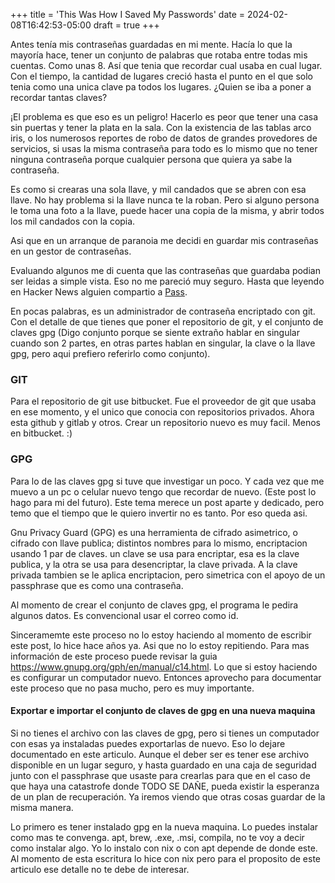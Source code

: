 +++
title = 'This Was How I Saved My Passwords'
date = 2024-02-08T16:42:53-05:00
draft = true
+++

Antes tenía mis contraseñas guardadas en mi mente. Hacía lo que la mayoría hace, tener un conjunto de palabras que rotaba entre todas mis cuentas. Como unas 8. Así que tenia que recordar cual usaba en cual lugar. Con el tiempo, la cantidad de lugares creció hasta el punto en el que solo tenia como una unica clave pa todos los lugares. ¿Quien se iba a poner a recordar tantas claves?

¡El problema es que eso es un peligro! Hacerlo es peor que tener una casa sin puertas y tener la plata en la sala. Con la existencia de las tablas arco iris, o los numerosos reportes de robo de datos de grandes provedores de servicios, si usas la misma contraseña para todo es lo mismo que no tener ninguna contraseña porque cualquier persona que quiera ya sabe la contraseña.

Es como si crearas una sola llave, y mil candados que se abren con esa llave. No hay problema si la llave nunca te la roban. Pero si alguno persona le toma una foto a la llave, puede hacer una copia de la misma, y abrir todos los mil candados con la copia.

Asi que en un arranque de paranoia me decidi en guardar mis contraseñas en un gestor de contraseñas.

Evaluando algunos me di cuenta que las contraseñas que guardaba podian ser leidas a simple vista. Eso no me pareció muy seguro. Hasta que leyendo en Hacker News alguien compartio a [Pass](https://www.passwordstore.org/).

En pocas palabras, es un administrador de contraseña encriptado con git. Con el detalle de que tienes que poner el repositorio de git, y el conjunto de claves gpg (Digo conjunto porque se siente extraño hablar en singular cuando son 2 partes, en otras partes hablan en singular, la clave o la llave gpg, pero aqui prefiero referirlo como conjunto).

### GIT

Para el repositorio de git use bitbucket. Fue el proveedor de git que usaba en ese momento, y el unico que conocia con repositorios privados. Ahora esta github y gitlab y otros. Crear un repositorio nuevo es muy facil. Menos en bitbucket. :)

### GPG

Para lo de las claves gpg si tuve que investigar un poco. Y cada vez que me muevo a un pc o celular nuevo tengo que recordar de nuevo. (Este post lo hago para mi del futuro). Este tema merece un post aparte y dedicado, pero temo que el tiempo que le quiero invertir no es tanto. Por eso queda asi.

Gnu Privacy Guard (GPG) es una herramienta de cifrado asimetrico, o cifrado con llave publica; distintos nombres para lo mismo, encriptacion usando 1 par de claves. un clave se usa para encriptar, esa es la clave publica, y la otra se usa para desencriptar, la clave privada. A la clave privada tambien se le aplica encriptacion, pero simetrica con el apoyo de un passphrase que es como una contraseña.

Al momento de crear el conjunto de claves gpg, el programa le pedira algunos datos. Es convencional usar el correo como id.

Sinceramemte este proceso no lo estoy haciendo al momento de escribir este post, lo hice hace años ya. Asi que no lo estoy repitiendo. Para mas información de este proceso puede revisar la guia https://www.gnupg.org/gph/en/manual/c14.html. Lo que si estoy haciendo es configurar un computador nuevo. Entonces aprovecho para documentar este proceso que no pasa mucho, pero es muy importante.

#### Exportar e importar el conjunto de claves de gpg en una nueva maquina

Si no tienes el archivo con las claves de gpg, pero si tienes un computador con esas ya instaladas puedes exportarlas de nuevo. Eso lo dejare documentado en este articulo. Aunque el deber ser es tener ese archivo disponible en un lugar seguro, y hasta guardado en una caja de seguridad junto con el passphrase que usaste para crearlas para que en el caso de que haya una catastrofe donde TODO SE DAÑE, pueda existir la esperanza de un plan de recuperación. Ya iremos viendo que otras cosas guardar de la misma manera.

Lo primero es tener instalado gpg en la nueva maquina. Lo puedes instalar como mas te convenga. apt, brew, .exe, .msi, compila, no te voy a decir como instalar algo. Yo lo instalo con nix o con apt depende de donde este. Al momento de esta escritura lo hice con nix pero para el proposito de este articulo ese detalle no te debe de interesar.
